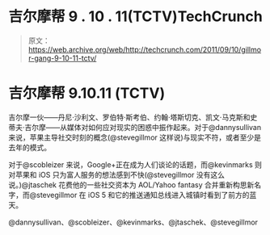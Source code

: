 # 吉尔摩帮 9 . 10 . 11(TCTV)TechCrunch

> 原文：<https://web.archive.org/web/http://techcrunch.com/2011/09/10/gillmor-gang-9-10-11-tctv/>

# 吉尔摩帮 9.10.11 (TCTV)

吉尔摩一伙——丹尼·沙利文、罗伯特·斯考伯、约翰·塔斯切克、凯文·马克斯和史蒂夫·吉尔摩——从媒体对如何应对现实的困惑中振作起来。对于@dannysullivan 来说，苹果主导社交时刻的概念(@stevegillmor 这样说)与现实不符，或者至少是去年的模式。

对于@scobleizer 来说，Google+正在成为人们谈论的话题，而@kevinmarks 则对苹果和 iOS 只为富人服务的想法感到不快(@stevegillmor 没有这么说。)@jtaschek 花费他的一些社交资本为 AOL/Yahoo fantasy 合并重新构思新名字，而@stevegillmor 在 iOS 5 和它的推送通知总线进入城镇时看到了前方的蓝天。

@dannysullivan、@scobleizer、@kevinmarks、@jtaschek、@stevegillmor